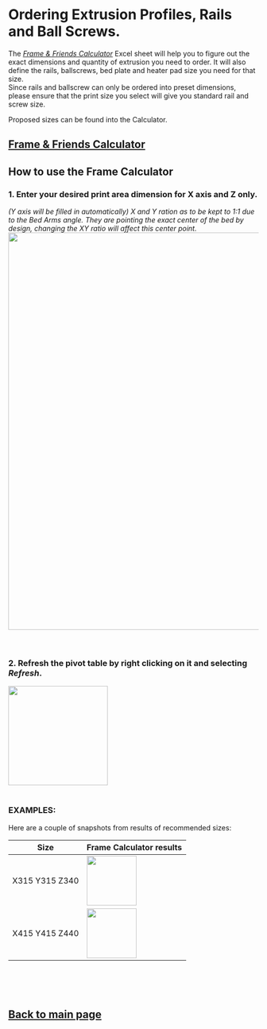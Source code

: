 # Ordering Extrusion Profiles, Rails and Ball Screws.

The [_Frame & Friends Calculator_](/FrameCalculator.xlsx) Excel sheet will help you to figure out the exact dimensions and quantity of extrusion you need to order.
It will also define the rails, ballscrews, bed plate and heater pad size you need for that size.  
Since rails and ballscrew can only be ordered into preset dimensions, please ensure that the print size you select will give you standard rail and screw size.

Proposed sizes can be found into the Calculator.
## [Frame & Friends Calculator](/FrameCalculator.xlsx)

## How to use the Frame Calculator
### 1. Enter your desired print area dimension for **X axis and Z only**. 
*(Y axis will be filled in automatically) X and Y ration as to be kept to 1:1 due to the Bed Arms angle.  They are pointing the exact center of the bed by design, changing the XY ratio will affect this center point.*  
<img src="https://raw.githubusercontent.com/MirageC79/HevORT/master/images/framecalc1.png" width="800">
<br>
<br>
<br>
### 2. Refresh the pivot table by right clicking on it and selecting *Refresh*.
<img src="https://raw.githubusercontent.com/MirageC79/HevORT/master/images/framecalc2.png" width="200">  
<br>
<br>


### EXAMPLES:
Here are a couple of snapshots from results of recommended sizes:

Size|Frame Calculator results
 :-: |------------------------
X315 Y315 Z340|<img src="https://raw.githubusercontent.com/MirageC79/HevORT/master/images/315_315_340.png" width="100"> 
X415 Y415 Z440|<img src="https://raw.githubusercontent.com/MirageC79/HevORT/master/images/415_415_440.png" width="100"> 
<br>
<br>
<br>

## [Back to main page](/README.md)
